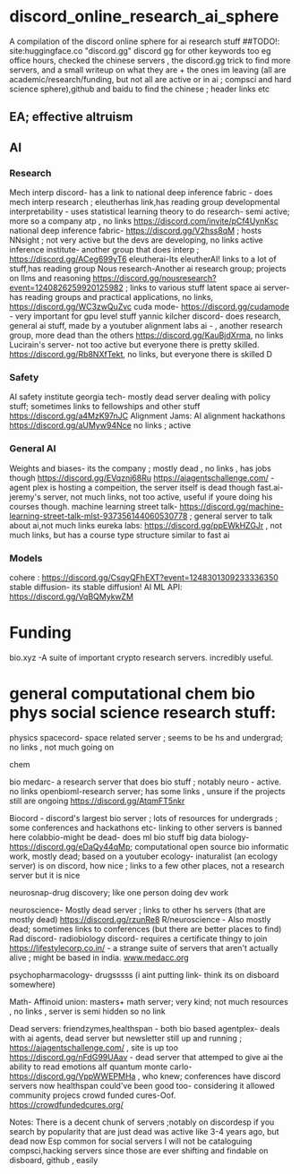 # discord_online_research_ai_sphere
A compilation of the discord online sphere for ai research stuff
##TODO!: site:huggingface.co "discord.gg" discord gg for other keywords too eg office hours, checked the chinese servers ,  the discord.gg trick to find more servers, and a small writeup on what they are + the ones im leaving (all are academic/research/funding, but not all are active or in ai ; compsci and hard science sphere),github and baidu to find the chinese ; header links etc



## EA; effective altruism 



## AI

### Research
Mech interp discord- has a link to national deep inference fabric - does mech interp research ; eleutherhas link,has reading group 
developmental interpretability -   uses statistical learning theory to do research- semi active; more so  a company atp , no links https://discord.com/invite/pCf4UynKsc
national deep inference fabric- https://discord.gg/V2hss8qM ; hosts NNsight ; not very active but the devs are developing, no links
active inference institute- another group that does interp ; https://discord.gg/ACeg699yT6 
eleutherai-Its eleutherAI! links to a lot of stuff,has reading group
Nous research-Another ai research group; projects on llms and reasoning https://discord.gg/nousresearch?event=1240826259920125982 ;  links to various stuff
latent space ai server- has reading groups and practical applications, no links, https://discord.gg/WC3zwQuZvc
cuda mode- https://discord.gg/cudamode - very important for gpu level stuff
yannic kilcher discord- does research, general ai stuff, made by a youtuber
alignment labs ai - , another research group, more dead than the others https://discord.gg/KauBjdXrma, no links
Lucirain's server- not too active but everyone there is pretty skilled. https://discord.gg/Rb8NXfTekt, no links, but everyone there is skilled 
D
### Safety
AI safety institute georgia tech- mostly dead server  dealing with policy stuff; sometimes links to fellowships and other stuff https://discord.gg/a4MzK97nJC
Alignment Jams: AI alignment hackathons https://discord.gg/aUMyw94Nce no links ; active


### General AI
Weights and biases- its the company ; mostly dead , no links , has jobs though https://discord.gg/EVqznj68Ru
https://aiagentschallenge.com/ -agent plex is hosting a compeition, the server itself is dead though
fast.ai-jeremy's server, not much links, not too active, useful if youre doing his courses though.
machine learning street talk- https://discord.gg/machine-learning-street-talk-mlst-937356144060530778 ; general server to talk about ai,not much links
eureka labs: https://discord.gg/ppEWkHZGJr , not much links, but has a course type structure similar to fast ai 

### Models 
cohere : https://discord.gg/CsqyQFhEXT?event=1248301309233336350
stable diffusion- its stable diffusion!
AI ML API: https://discord.gg/VqBQMykwZM

# Funding
bio.xyz -A suite of important crypto research servers. incredibly useful. 



# general computational chem bio phys social science research stuff:
physics
spacecord- space related server ; seems to be hs and undergrad; no links , not much going on


chem 

bio
medarc- a research server that does bio stuff ; notably neuro - active. no links
openbioml-research server; has some links , unsure if the projects still are ongoing https://discord.gg/AtqmFT5nkr

Biocord - discord's largest bio server ; lots of resources for undergrads ; some conferences and hackathons etc-  linking to other servers is banned here
colabbio-might be dead- does ml bio stuff
big data biology- https://discord.gg/eDaQy44qMp; computational open source bio informatic work, mostly dead; based on a youtuber
ecology- inaturalist (an ecology server) is on discord, how nice ; links to a few other places, not a research server but it is nice

neurosnap-drug discovery; like one person doing dev work

neuroscience- Mostly dead server ; links to other hs servers (that are mostly dead) https://discord.gg/rzunRe8 
R/neuroscience - Also mostly dead; sometimes links to conferences (but there are better places to find)
Rad discord- radiobiology discord- requires a certificate thingy to join
https://lifestylecorp.co.in/ - a strange suite of servers that aren't actually alive ; might be based in india.
www.medacc.org

psychopharmacology- drugsssss (i aint putting link- think its on disboard somewhere)

Math- Affinoid union: masters+ math server; very kind; not much resources ,  no links , server is semi hidden so no link



Dead servers:
friendzymes,healthspan - both bio based
agentplex- deals with ai agents, dead server but newsletter still up and running ; https://aiagentschallenge.com/ , site is up too
https://discord.gg/nFdG99UAav - dead server that attemped to give ai  the ability to read emotions
alf quantum monte carlo- https://discord.gg/VppWWEPMHa , who knew; conferences have discord servers now healthspan could've been good too- considering it allowed community projecs
crowd funded cures-Oof. https://crowdfundedcures.org/ 










Notes: There is a decent chunk of servers ;notably on discordesp if you search by popularity that are just dead
was active like 3-4 years ago, but dead now
Esp common for social servers
 I will not be cataloguing compsci,hacking servers since those are ever shifting and findable on disboard, github , easily
